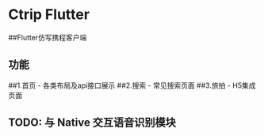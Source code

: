 # Ctrip Flutter
##Flutter仿写携程客户端

## 功能
##1.首页 - 各类布局及api接口展示
##2.搜索 - 常见搜索页面
##3.旅拍 - H5集成页面

## TODO: 与 Native 交互语音识别模块
